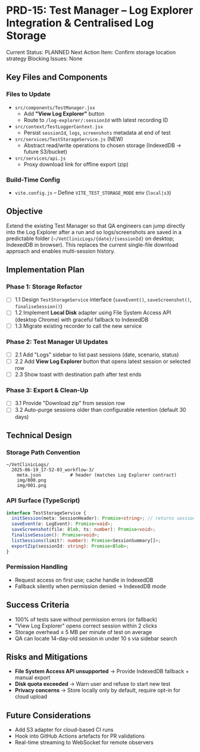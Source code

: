 # PRD-15: Test Manager – Log Explorer Integration & Centralised Log Storage

Current Status: PLANNED
Next Action Item: Confirm storage location strategy
Blocking Issues: None

## Key Files and Components

### Files to Update
- `src/components/TestManager.jsx`
  - Add **"View Log Explorer"** button
  - Route to `/log-explorer/:sessionId` with latest recording ID
- `src/context/TestLoggerContext.jsx`
  - Persist `sessionId`, `logs`, `screenshots` metadata at end of test
- `src/services/TestStorageService.js` (NEW)
  - Abstract read/write operations to chosen storage (IndexedDB → future S3/bucket)
- `src/services/api.js`
  - Proxy download link for offline export (zip)

### Build-Time Config
- `vite.config.js` – Define `VITE_TEST_STORAGE_MODE` env (`local|s3`)

## Objective

Extend the existing Test Manager so that QA engineers can jump directly into the Log Explorer after a run and so logs/screenshots are saved in a predictable folder (`~/VetClinicLogs/{date}/{sessionId}` on desktop; IndexedDB in browser). This replaces the current single-file download approach and enables multi-session history.

## Implementation Plan

### Phase 1: Storage Refactor
- [ ] 1.1 Design `TestStorageService` interface (`saveEvent()`, `saveScreenshot()`, `finaliseSession()`)
- [ ] 1.2 Implement **Local Disk** adapter using File System Access API (desktop Chrome) with graceful fallback to IndexedDB
- [ ] 1.3 Migrate existing recorder to call the new service

### Phase 2: Test Manager UI Updates
- [ ] 2.1 Add "Logs" sidebar to list past sessions (date, scenario, status)
- [ ] 2.2 Add **View Log Explorer** button that opens latest session or selected row
- [ ] 2.3 Show toast with destination path after test ends

### Phase 3: Export & Clean-Up
- [ ] 3.1 Provide "Download zip" from session row
- [ ] 3.2 Auto-purge sessions older than configurable retention (default 30 days)

## Technical Design

### Storage Path Convention
```
~/VetClinicLogs/
  2025-06-19_17-52-03_workflow-3/
    meta.json           # header (matches Log Explorer contract)
    img/000.png
    img/001.png
```

### API Surface (TypeScript)
```ts
interface TestStorageService {
  initSession(meta: SessionHeader): Promise<string>; // returns sessionId
  saveEvent(e: LogEvent): Promise<void>;
  saveScreenshot(file: Blob, ts: number): Promise<void>;
  finaliseSession(): Promise<void>;
  listSessions(limit?: number): Promise<SessionSummary[]>;
  exportZip(sessionId: string): Promise<Blob>;
}
```

### Permission Handling
- Request access on first use; cache handle in IndexedDB
- Fallback silently when permission denied → IndexedDB mode

## Success Criteria
- 100% of tests save without permission errors (or fallback)
- "View Log Explorer" opens correct session within 2 clicks
- Storage overhead ≤ 5 MB per minute of test on average
- QA can locate 14-day-old session in under 10 s via sidebar search

## Risks and Mitigations
- **File System Access API unsupported** → Provide IndexedDB fallback + manual export
- **Disk quota exceeded** → Warn user and refuse to start new test
- **Privacy concerns** → Store locally only by default, require opt-in for cloud upload

## Future Considerations
- Add S3 adapter for cloud-based CI runs
- Hook into GitHub Actions artefacts for PR validations
- Real-time streaming to WebSocket for remote observers 